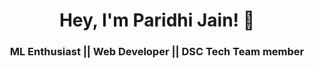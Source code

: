 <h1 align=center>Hey, I'm Paridhi Jain!  👋</h1>
<h3 align=center >ML Enthusiast || Web Developer || DSC Tech Team member</h3>





